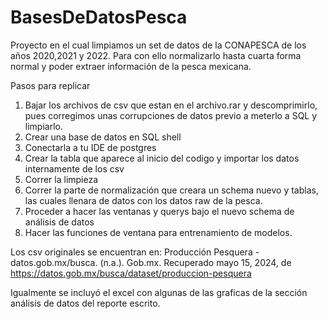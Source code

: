 # BasesDeDatosPesca
Proyecto en el cual limpiamos un set de datos de la CONAPESCA de los años 2020,2021 y 2022. Para con ello normalizarlo hasta cuarta forma normal y poder extraer información de la pesca mexicana.

Pasos para replicar
1) Bajar los archivos de csv que estan en el archivo.rar y descomprimirlo, pues corregimos unas corrupciones de datos previo a meterlo a SQL y limpiarlo.
2) Crear una base de datos en SQL shell
3) Conectarla a tu IDE de postgres
4) Crear la tabla que aparece al inicio del codigo y importar los datos internamente de los csv
5) Correr la limpieza
6) Correr la parte de normalización que creara un schema nuevo y tablas, las cuales llenara de datos con los datos raw de la pesca.
7) Proceder a hacer las ventanas y querys bajo el nuevo schema de análisis de datos
8) Hacer las funciones de ventana para entrenamiento de modelos.

Los csv originales se encuentran en:
Producción Pesquera - datos.gob.mx/busca. (n.a.). Gob.mx. Recuperado mayo 15, 2024, de https://datos.gob.mx/busca/dataset/produccion-pesquera

Igualmente se incluyó el excel con algunas de las graficas de la sección análisis de datos del reporte escrito.
